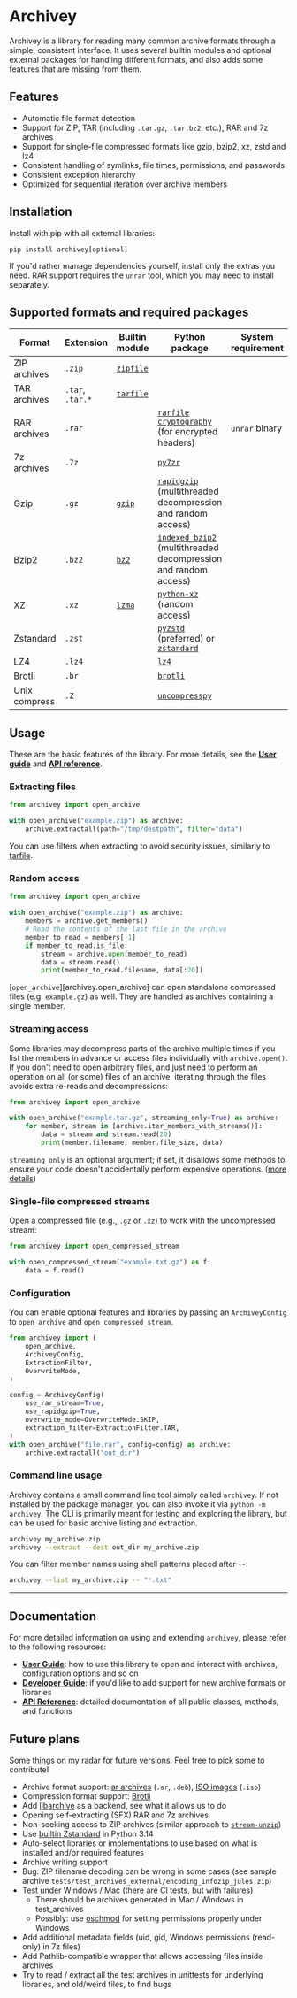 # Archivey

Archivey is a library for reading many common archive formats through a simple, consistent interface. It uses several builtin modules and optional external packages for handling different formats, and also adds some features that are missing from them.

## Features

- Automatic file format detection
- Support for ZIP, TAR (including `.tar.gz`, `.tar.bz2`, etc.), RAR and 7z archives
- Support for single-file compressed formats like gzip, bzip2, xz, zstd and lz4
- Consistent handling of symlinks, file times, permissions, and passwords
- Consistent exception hierarchy
- Optimized for sequential iteration over archive members

## Installation

Install with pip with all external libraries:
```
pip install archivey[optional]
```

If you'd rather manage dependencies yourself, install only the extras you need. RAR support requires the `unrar` tool, which you may need to install separately.

## Supported formats and required packages

| Format | Extension | Builtin module | Python package | System requirement |
| --- | --- | --- | --- | --- |
| ZIP archives | `.zip` | [`zipfile`](https://docs.python.org/3/library/zipfile.html) | | |
| TAR archives | `.tar`, `.tar.*` | [`tarfile`](https://docs.python.org/3/library/tarfile.html) | | |
| RAR archives | `.rar` | | [`rarfile`](https://pypi.org/project/rarfile)<br>[`cryptography`](https://pypi.org/project/cryptography) (for encrypted headers) | `unrar` binary |
| 7z archives | `.7z` | | [`py7zr`](https://pypi.org/project/py7zr) | |
| Gzip | `.gz` | [`gzip`](https://docs.python.org/3/library/gzip.html) | [`rapidgzip`](https://pypi.org/project/rapidgzip) (multithreaded decompression and random access) | |
| Bzip2 | `.bz2` | [`bz2`](https://docs.python.org/3/library/bz2.html) | [`indexed_bzip2`](https://pypi.org/project/indexed-bzip2) (multithreaded decompression and random access) | |
| XZ | `.xz` | [`lzma`](https://docs.python.org/3/library/lzma.html) | [`python-xz`](https://pypi.org/project/python-xz) (random access) | |
| Zstandard | `.zst` | | [`pyzstd`](https://pypi.org/project/pyzstd) (preferred) or [`zstandard`](https://pypi.org/project/zstandard) | |
| LZ4 | `.lz4` | | [`lz4`](https://pypi.org/project/lz4) | |
| Brotli | `.br` | | [`brotli`](https://pypi.org/project/brotli) | |
| Unix compress | `.Z` | | [`uncompresspy`](https://pypi.org/project/uncompresspy) | |

## Usage

These are the basic features of the library. For more details, see the **[User guide](user_guide.md)** and **[API reference](api.md)**.

### Extracting files

```python
from archivey import open_archive

with open_archive("example.zip") as archive:
    archive.extractall(path="/tmp/destpath", filter="data")
```

You can use filters when extracting to avoid security issues, similarly to [tarfile](https://docs.python.org/3/library/tarfile.html#extraction-filters).

### Random access

```python
from archivey import open_archive

with open_archive("example.zip") as archive:
    members = archive.get_members()
    # Read the contents of the last file in the archive
    member_to_read = members[-1]
    if member_to_read.is_file:
        stream = archive.open(member_to_read)
        data = stream.read()
        print(member_to_read.filename, data[:20])
```

[`open_archive`][archivey.open_archive] can open standalone compressed files (e.g. `example.gz`) as well. They are handled as archives containing a single member.

### Streaming access

Some libraries may decompress parts of the archive multiple times if you list the members in advance or access files individually with `archive.open()`. If you don't need to open arbitrary files, and just need to perform an operation on all (or some) files of an archive, iterating through the files avoids extra re-reads and decompressions:

```python
from archivey import open_archive

with open_archive("example.tar.gz", streaming_only=True) as archive:
    for member, stream in [archive.iter_members_with_streams()]:
        data = stream and stream.read(20)
        print(member.filename, member.file_size, data)
```

`streaming_only` is an optional argument; if set, it disallows some methods to ensure your code doesn't accidentally perform expensive operations. ([more details](user_guide.md#streaming-safe-methods))

### Single-file compressed streams

Open a compressed file (e.g., `.gz` or `.xz`) to work with the uncompressed stream:

```python
from archivey import open_compressed_stream

with open_compressed_stream("example.txt.gz") as f:
    data = f.read()
```

### Configuration
You can enable optional features and libraries by passing an `ArchiveyConfig` to `open_archive` and `open_compressed_stream`.

```python
from archivey import (
    open_archive,
    ArchiveyConfig,
    ExtractionFilter,
    OverwriteMode,
)

config = ArchiveyConfig(
    use_rar_stream=True,
    use_rapidgzip=True,
    overwrite_mode=OverwriteMode.SKIP,
    extraction_filter=ExtractionFilter.TAR,
)
with open_archive("file.rar", config=config) as archive:
    archive.extractall("out_dir")
```

### Command line usage

Archivey contains a small command line tool simply called `archivey`. If not installed by the package manager, you can also invoke it via `python -m archivey`.
The CLI is primarily meant for testing and exploring the library, but can be used for basic archive listing and extraction.

```bash
archivey my_archive.zip
archivey --extract --dest out_dir my_archive.zip
```

You can filter member names using shell patterns placed after `--`:

```bash
archivey --list my_archive.zip -- "*.txt"
```

---

## Documentation

For more detailed information on using and extending `archivey`, please refer to the following resources:

*   **[User Guide](user_guide.md)**: how to use this library to open and interact with archives, configuration options and so on
*   **[Developer Guide](developer_guide.md)**: if you'd like to add support for new archive formats or libraries
*   **[API Reference](api.md)**: detailed documentation of all public classes, methods, and functions

## Future plans

Some things on my radar for future versions. Feel free to pick some to contribute!

*   Archive format support: [ar archives](https://en.wikipedia.org/wiki/Ar_(Unix)) (`.ar`, `.deb`), [ISO images](https://en.wikipedia.org/wiki/Optical_disc_image) (`.iso`)
*   Compression format support: [Brotli](https://en.wikipedia.org/wiki/Brotli)
*   Add [libarchive](https://pypi.org/project/libarchive/) as a backend, see what it allows us to do
*   Opening self-extracting (SFX) RAR and 7z archives
*   Non-seeking access to ZIP archives (similar approach to [`stream-unzip`](http://pypi.org/project/stream-unzip))
*   Use [builtin Zstandard](https://docs.python.org/3.14/whatsnew/3.14.html#whatsnew314-pep784) in Python 3.14
*   Auto-select libraries or implementations to use based on what is installed and/or required features
*   Archive writing support
*   Bug: ZIP filename decoding can be wrong in some cases (see sample archive `tests/test_archives_external/encoding_infozip_jules.zip`)
*   Test under Windows / Mac (there are CI tests, but with failures)
    *   There should be archives generated in Mac / Windows in test_archives
    *   Possibly: use [oschmod](https://pypi.org/project/oschmod/) for setting permissions properly under Windows
*   Add additional metadata fields (uid, gid, Windows permissions (read-only) in 7z files)
*   Add Pathlib-compatible wrapper that allows accessing files inside archives
*   Try to read / extract all the test archives in unittests for underlying libraries, and old/weird files, to find bugs
